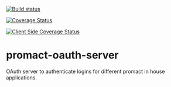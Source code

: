 [![Build status](https://api.travis-ci.org/Promact/oauth-server.svg?branch=dev)](https://travis-ci.org/Promact/oauth-server)

[![Coverage Status](https://coveralls.io/repos/github/Promact/oauth-server/badge.svg?branch=dev)](https://coveralls.io/github/Promact/oauth-server)

[![Client Side Coverage Status](https://img.shields.io/codecov/c/github/Promact/oauth-server/codecovIntegration.svg)](https://codecov.io/github/Promact/oauth-server/commits)

# promact-oauth-server
OAuth server to authenticate logins for different promact in house applications.
